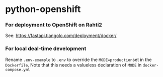 # python-openshift

### For deployment to OpenShift on Rahti2

See: https://fastapi.tiangolo.com/deployment/docker/

### For local deal-time development

Rename `.env-example` to `.env` to override the `MODE=production`set in the `Dockerfile`. Note that this needs a valueless declaration of `MODE` in `docker-compose.yml`